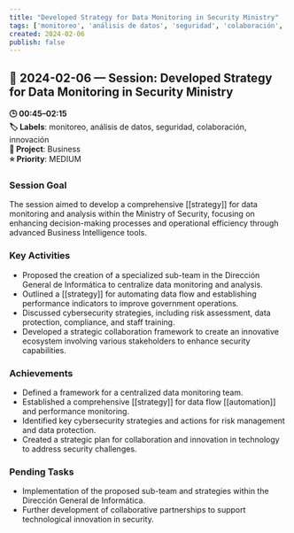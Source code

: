 ```yaml
---
title: "Developed Strategy for Data Monitoring in Security Ministry"
tags: ['monitoreo', 'análisis de datos', 'seguridad', 'colaboración', 'innovación']
created: 2024-02-06
publish: false
---
```


## 📅 2024-02-06 — Session: Developed Strategy for Data Monitoring in Security Ministry

**🕒 00:45–02:15**  
**🏷️ Labels**: monitoreo, análisis de datos, seguridad, colaboración, innovación  
**📂 Project**: Business  
**⭐ Priority**: MEDIUM  


### Session Goal
The session aimed to develop a comprehensive [[strategy]] for data monitoring and analysis within the Ministry of Security, focusing on enhancing decision-making processes and operational efficiency through advanced Business Intelligence tools.

### Key Activities
- Proposed the creation of a specialized sub-team in the Dirección General de Informática to centralize data monitoring and analysis.
- Outlined a [[strategy]] for automating data flow and establishing performance indicators to improve government operations.
- Discussed cybersecurity strategies, including risk assessment, data protection, compliance, and staff training.
- Developed a strategic collaboration framework to create an innovative ecosystem involving various stakeholders to enhance security capabilities.

### Achievements
- Defined a framework for a centralized data monitoring team.
- Established a comprehensive [[strategy]] for data flow [[automation]] and performance monitoring.
- Identified key cybersecurity strategies and actions for risk management and data protection.
- Created a strategic plan for collaboration and innovation in technology to address security challenges.

### Pending Tasks
- Implementation of the proposed sub-team and strategies within the Dirección General de Informática.
- Further development of collaborative partnerships to support technological innovation in security.
